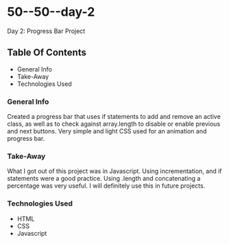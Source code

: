 # 50--50--day-2
Day 2: Progress Bar Project

## Table Of Contents
* General Info
* Take-Away
* Technologies Used

### General Info

Created a progress bar that uses if statements to add and remove an active class, 
as well as to check against array.length to disable or enable previous and next buttons. 
Very simple and light CSS used for an animation and progress bar.

### Take-Away

What I got out of this project was in Javascript. Using incrementation, and if statements were a good practice.
Using .length and concatenating a percentage was very useful. I will definitely use this in future projects.

### Technologies Used
* HTML
* CSS
* Javascript